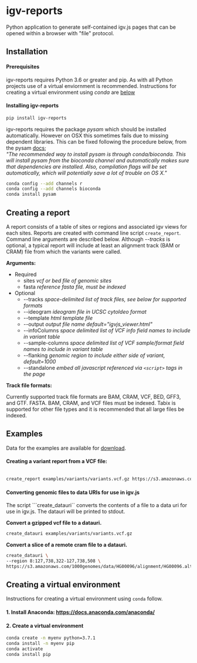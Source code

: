 # igv-reports

Python application to generate self-contained igv.js pages that can be opened within a browser with "file" protocol.   

## Installation

#### Prerequisites

igv-reports requires Python 3.6 or greater and pip.  As with all Python projects use of a virtual enviornment is recommended.
Instructions for creating a virtual environment using _conda_ are [below](#creating-a-virtual-environment) 


#### Installing igv-reports

```bash
pip install igv-reports
```

igv-reports requires the package _pysam_ which should be installed automatically.  However on OSX this sometimes 
fails due to missing dependent libraries.  This can be fixed following the procedure below, from the pysam 
[docs](https://pysam.readthedocs.io/en/latest/installation.html#installation);  
_"The recommended way to install pysam is through conda/bioconda. 
This will install pysam from the bioconda channel and automatically makes sure that dependencies are installed. 
Also, compilation flags will be set automatically, which will potentially save a lot of trouble on OS X."_

```bash
conda config --add channels r
conda config --add channels bioconda
conda install pysam
```


## Creating a report

A report consists of a table of sites or regions and associated igv views for each sites.  Reports are created with 
command line script ```create_report```.  Command line arguments are described below.
Although _--tracks_ is optional, a typical report will include at least an alignment track
(BAM or CRAM) file from which the variants were called.  

**Arguments:**
* Required
    * sites    _vcf or bed file of genomic sites_
    * fasta   _reference fasta file, must be indexed_
* Optional
    * --tracks _space-delimited list of track files, see below for supported formats_
    * --ideogram _ideogram file in UCSC cytoIdeo format_
    * --template _html template file_
    * --output _output file name default="igvjs_viewer.html"_
    * --infoColumns _space delimited list of VCF info field names to include in variant table_
    * --sample-columns _space delimited list of VCF sample/format field names to include in variant table_
    * --flanking _genomic region to include either side of variant, default=1000_
    * --standalone _embed all javascript referenced via ```<script>``` tags in the page_

**Track file formats:**

Currently supported track file formats are BAM, CRAM, VCF, BED, GFF3, and GTF.  FASTA. BAM, CRAM, and VCF  files must 
be indexed.  Tabix is supported for other file types and it is recommended that all large files be indexed.   

## Examples

Data for the examples are available for [download](https://s3.amazonaws.com/igv.org.test/reports/examples.zip).

#### Creating a variant report from a VCF file:  

```bash

create_report examples/variants/variants.vcf.gz https://s3.amazonaws.com/igv.broadinstitute.org/genomes/seq/hg38/hg38.fa --ideogram examples/variants/cytoBandIdeo.txt --flanking 1000 --info-columns GENE TISSUE TUMOR COSMIC_ID GENE SOMATIC --tracks examples/variants/variants.vcf.gz examples/variants/recalibrated.bam examples/variants/refgene.sort.bed.gz --output igvjs_viewer.html


```

#### Converting genomic files to data URIs for use in igv.js 

The script ```create_datauri`` converts the contents of a file to a data uri for use in igv.js.   The datauri will be
printed to stdout.  



**Convert a gzipped vcf file to a datauri.**

```bash
create_datauri examples/variants/variants.vcf.gz

```

**Convert a slice of a remote cram file to a datauri.**

```bash
create_datauri \
--region 8:127,738,322-127,738,508 \
https://s3.amazonaws.com/1000genomes/data/HG00096/alignment/HG00096.alt_bwamem_GRCh38DH.20150718.GBR.low_coverage.cram 
```


## Creating a virtual environment

Instructions for creating a virtual environment using ```conda``` follow.

#### 1. Install Anaconda:  https://docs.anaconda.com/anaconda/

#### 2. Create a virtual environment

```bash
conda create -n myenv python=3.7.1
conda install -n myenv pip
conda activate
conda install pip
```
